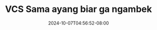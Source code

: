 --- 
title: "VCS Sama ayang biar ga ngambek"
description: "streaming bokep VCS Sama ayang biar ga ngambek ig full vidio baru"
date: 2024-10-07T04:56:52-08:00
file_code: "3o2a298eg54k"
draft: false
cover: "mqx9mtz8ddhb3wtt.jpg"
tags: ["VCS", "Sama", "ayang", "biar", "ngambek", "bokep-indo", "bokep-viral", "bokep-ig"]
length: 334
fld_id: "1482698"
foldername: "Ariza rafifa"
categories: ["Ariza rafifa"]
views: 0
---